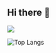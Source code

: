 ## Hi there 👋

![](https://github-readme-stats.vercel.app/api?username=Burnling-gx&show_icons=true&theme=transparent)

![Top Langs](https://github-readme-stats.vercel.app/api/top-langs/?username=Burnling-gx&layout=compact&theme=transparent)

